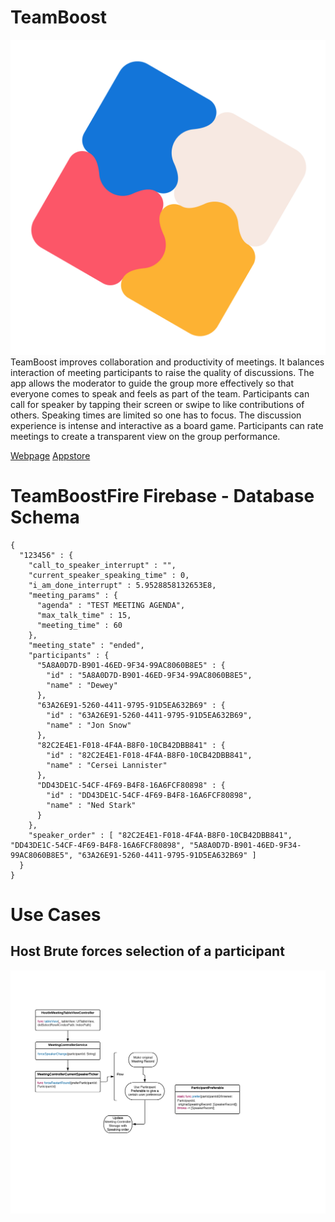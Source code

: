 # TeamBoost

![TeamBoost](/Documentation/Icon.png)
TeamBoost improves collaboration and productivity of meetings. It balances interaction of meeting participants to raise the quality of discussions. The app allows the moderator to guide the group more effectively so that everyone comes to speak and feels as part of the team. Participants can call for speaker by tapping their screen or swipe to like contributions of others. Speaking times are limited so one has to focus. The discussion experience is intense and interactive as a board game. Participants can rate meetings to create a transparent view on the group performance.

[Webpage](https://www.teamboost.app)
[Appstore](https://apps.apple.com/de/app/teamboost/id1460192923?l=en)


# TeamBoostFire Firebase - Database Schema

```
{
  "123456" : {
    "call_to_speaker_interrupt" : "",
    "current_speaker_speaking_time" : 0,
    "i_am_done_interrupt" : 5.9528858132653E8,
    "meeting_params" : {
      "agenda" : "TEST MEETING AGENDA",
      "max_talk_time" : 15,
      "meeting_time" : 60
    },
    "meeting_state" : "ended",
    "participants" : {
      "5A8A0D7D-B901-46ED-9F34-99AC8060B8E5" : {
        "id" : "5A8A0D7D-B901-46ED-9F34-99AC8060B8E5",
        "name" : "Dewey"
      },
      "63A26E91-5260-4411-9795-91D5EA632B69" : {
        "id" : "63A26E91-5260-4411-9795-91D5EA632B69",
        "name" : "Jon Snow"
      },
      "82C2E4E1-F018-4F4A-B8F0-10CB42DBB841" : {
        "id" : "82C2E4E1-F018-4F4A-B8F0-10CB42DBB841",
        "name" : "Cersei Lannister"
      },
      "DD43DE1C-54CF-4F69-B4F8-16A6FCF80898" : {
        "id" : "DD43DE1C-54CF-4F69-B4F8-16A6FCF80898",
        "name" : "Ned Stark"
      }
    },
    "speaker_order" : [ "82C2E4E1-F018-4F4A-B8F0-10CB42DBB841", "DD43DE1C-54CF-4F69-B4F8-16A6FCF80898", "5A8A0D7D-B901-46ED-9F34-99AC8060B8E5", "63A26E91-5260-4411-9795-91D5EA632B69" ]
  }
}
```

# Use Cases

## Host Brute forces selection of a participant

![](/Documentation/BruteSelectParticipant.png)



